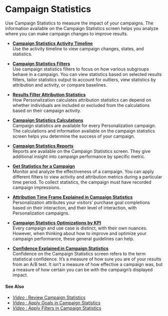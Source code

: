 

# Campaign Statistics

Use Campaign Statistics to measure the impact of your campaigns. The
information available on the Campaign Statistics screen helps you analyze
where you can make campaign changes to improve results.

  * **[Campaign Statistics Activity Timeline](https://help.salesforce.com/s/articleView?id=sf.mc_pers_campaign_statistics_activity_timeline.htm&language=en_US&type=5)**  
Use the activity timeline to view campaign changes, states, and statistics.

  * **[Campaign Statistics Filters](https://help.salesforce.com/s/articleView?id=sf.mc_pers_campaign_statistics_filters.htm&language=en_US&type=5)**  
Use campaign statistics filters to focus on how various subgroups behave in a
campaign. You can view statistics based on selected results filters, tailor
statistics output to account for outliers, view statistics by attribution and
activity, or compare baselines.

  * **[Results Filter Attribution Statistics](https://help.salesforce.com/s/articleView?id=sf.mc_pers_campaign_statistics_results_filter_att_stats.htm&language=en_US&type=5)**  
How Personalization calculates attribution statistics can depend on whether
individuals are included or excluded from the calculations based on their
campaign activity.

  * **[Campaign Statistics Calculations](https://help.salesforce.com/s/articleView?id=sf.mc_pers_campaign_statistics_calculations.htm&language=en_US&type=5)**  
Campaign statistics are available for every Personalization campaign. The
calculations and information available on the campaign statistics screen helps
you determine the success of your campaign.

  * **[Campaign Statistics Reports](https://help.salesforce.com/s/articleView?id=sf.mc_pers_campaign_statistics_reports.htm&language=en_US&type=5)**  
Reports are available on the Campaign Statistics screen. They give additional
insight into campaign performance by specific metric.

  * **[Get Statistics for a Campaign](https://help.salesforce.com/s/articleView?id=sf.mc_pers_campaign_statistics_view.htm&language=en_US&type=5)**  
Monitor and analyze the effectiveness of a campaign. You can apply different
filters to view activity and attribution metrics during a particular time
period. To collect statistics, the campaign must have recorded campaign
impressions.

  * **[Attribution Time Frame Explained in Campaign Statistics](https://help.salesforce.com/s/articleView?id=sf.mc_pers_campaign_statistics_attribution_time_frame.htm&language=en_US&type=5)**  
Personalization attributes your visitors’ purchase goal completions based on
their interaction, and their level of interaction, with Personalization
campaigns.

  * **[Campaign Statistics Optimizations by KPI](https://help.salesforce.com/s/articleView?id=sf.mc_pers_campaign_statistics_optimize.htm&language=en_US&type=5)**  
Every campaign and use case is distinct, with their own nuances. However, when
thinking about how to improve and optimize your campaign performance, these
general guidelines can help.

  * **[Confidence Explained in Campaign Statistics](https://help.salesforce.com/s/articleView?id=sf.mc_pers_campaign_statistics_confidence.htm&language=en_US&type=5)**  
Confidence on the Campaign Statistics screen refers to the term statistical
confidence. It’s a measure of how sure you are of your results from an A/B
test. It isn’t a measure of how effective a campaign was, but a measure of how
certain you can be with the campaign’s displayed impact.

#### See Also

  * [ _Video_ : Review Campaign Statistics](https://www.youtube.com/watch?v=xo-rVQwbM7E)
  * [ _Video_ : Apply Goals in Campaign Statistics](https://www.youtube.com/watch?v=4ppXL5UaU3o)
  * [ _Video_ : Apply Filters in Campaign Statistics](https://www.youtube.com/watch?v=ggHJG3aHOIQ)


